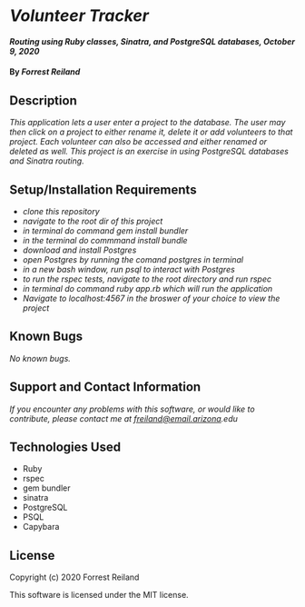 # _Volunteer Tracker_

#### _Routing using Ruby classes, Sinatra, and PostgreSQL databases, October 9, 2020_

#### By _Forrest Reiland_

## Description 

_This application lets a user enter a project to the database. The user may then click on a project to either rename it, delete it or add volunteers to that project. Each volunteer can also be accessed and either renamed or deleted as well. This project is an exercise in using PostgreSQL databases and Sinatra routing._


## Setup/Installation Requirements

* _clone this repository_
* _navigate to the root dir of this project_
* _in terminal do command gem install bundler_
* _in the terminal do commmand install bundle_
* _download and install Postgres_
* _open Postgres by running the comand postgres in terminal_
* _in a new bash window, run psql to interact with Postgres_
* _to run the rspec tests, navigate to the root directory and run rspec_
* _in terminal do command ruby app.rb which will run the application_
* _Navigate to localhost:4567 in the broswer of your choice to view the project_

## Known Bugs

_No known bugs._

## Support and Contact Information

_If you encounter any problems with this software, or would like to contribute, please contact me at freiland@email.arizona.edu_

## Technologies Used

* Ruby
* rspec
* gem bundler
* sinatra 
* PostgreSQL
* PSQL
* Capybara

## License 

Copyright (c) 2020 Forrest Reiland

This software is licensed under the MIT license.